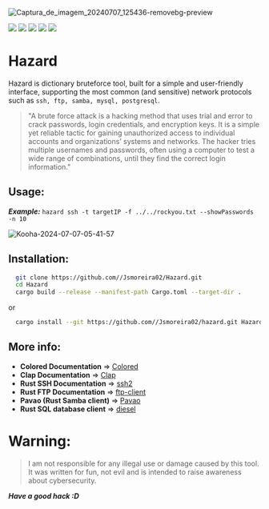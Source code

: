 ![Captura_de_imagem_20240707_125436-removebg-preview](https://github.com/Jsmoreira02/Hazard/assets/103542430/c2f4971c-aa5b-4eff-9cd5-c9be68aeb223)


<div>
    <img src="https://img.shields.io/badge/Language%20-Rust-orange.svg" style="max-width: 100%;">
    <img src="https://img.shields.io/badge/Target OS%20-Linux, Windows-blue.svg" style="max-width: 100%;">
    <img src="https://img.shields.io/badge/Cargo builds%20-ftp_client, ssh2, pavao, diesel-beige.svg" style="max-width: 100%;">
    <img src="https://img.shields.io/badge/Type%20-Network, Bruteforce Exploit-black.svg" style="max-width: 100%;">
    <img src="https://img.shields.io/badge/Command Line tools%20-teste?style=flat-square style="max-width: 100%;">
</div>

# Hazard 

Hazard is dictionary bruteforce tool, built for a simple and user-friendly interface, supporting the most common (and sensitive) network protocols such as `ssh, ftp, samba, mysql, postgresql`. 

> "A brute force attack is a hacking method that uses trial and error to crack passwords, login credentials, and encryption keys. It is a simple yet reliable tactic for gaining unauthorized access to individual accounts and organizations’ systems and networks. The hacker tries multiple usernames and passwords, often using a computer to test a wide range of combinations, until they find the correct login information."


## Usage:
***Example:*** `hazard ssh -t targetIP -f ../../rockyou.txt --showPasswords -n 10`

![Kooha-2024-07-07-05-41-57](https://github.com/Jsmoreira02/Hazard/assets/103542430/e65a0a5b-856c-40db-8e6c-dd4466207900)


## Installation:

```bash
  git clone https://github.com//Jsmoreira02/Hazard.git
  cd Hazard
  cargo build --release --manifest-path Cargo.toml --target-dir .
```

or

```bash
  cargo install --git https://github.com//Jsmoreira02/hazard.git Hazard
```

## More info:

- **Colored Documentation** => [Colored](https://crates.io/crates/colored)
- **Clap Documentation** => [Clap](https://docs.rs/clap/latest/clap/)
- **Rust SSH Documentation** => [ssh2](https://docs.rs/ssh2/latest/ssh2/)
- **Rust FTP Documentation** => [ftp-client](https://docs.rs/ftp/latest/ftp/)
- **Pavao (Rust Samba client)** => [Pavao](https://docs.rs/pavao/latest/pavao/)
- **Rust SQL database client** => [diesel](https://docs.rs/diesel/latest/diesel/)


# Warning:    
> I am not responsible for any illegal use or damage caused by this tool. It was written for fun, not evil and is intended to raise awareness about cybersecurity.


***Have a good hack :D***

